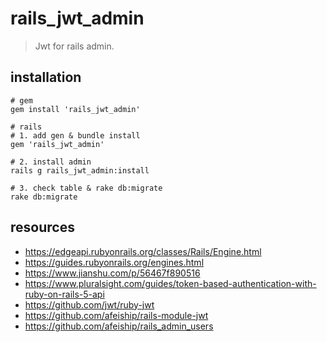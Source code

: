 # rails_jwt_admin
> Jwt for rails admin.

## installation
```shell
# gem
gem install 'rails_jwt_admin'

# rails 
# 1. add gen & bundle install
gem 'rails_jwt_admin'

# 2. install admin
rails g rails_jwt_admin:install

# 3. check table & rake db:migrate
rake db:migrate
```

## resources
- https://edgeapi.rubyonrails.org/classes/Rails/Engine.html
- https://guides.rubyonrails.org/engines.html
- https://www.jianshu.com/p/56467f890516
- https://www.pluralsight.com/guides/token-based-authentication-with-ruby-on-rails-5-api
- https://github.com/jwt/ruby-jwt
- https://github.com/afeiship/rails-module-jwt
- https://github.com/afeiship/rails_admin_users